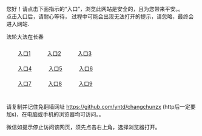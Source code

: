 您好！请点击下面指示的“入口”，浏览此网站是安全的，且为您带来平安。。 <br/>
点击入口后，请耐心等待， 过程中可能会出现无法打开的提示，请忽略，最终会进入网站. </br>

法轮大法在长春<br/>
<div style="padding:10px"><a style="margin:20px" target="_blank" href="https://d2lyjy9bsr5q1n.cloudfront.net/2Qpsp?idhanyj" id="ccLink1" rel="nofollow">入口1</a> <a target="_blank" style="margin:20px" href="https://dcbim7kf9b3jn.cloudfront.net/2Qpsp?qqlhuhv" id="ccLink2" rel="nofollow">入口2</a> <a style="margin:20px" target="_blank" href="https://d249x9ap5nzc6v.cloudfront.net/2Qpsp?dkhgv" id="ccLink3" rel="nofollow">入口3</a></div>

<div style="padding:10px" ><a style="margin:20px" target="_blank" href="https://d2lyjy9bsr5q1n.cloudfront.net/2Qpsp?idhanyj" id="ccLink4" rel="nofollow">入口4</a> <a style="margin:20px" href="https://dcbim7kf9b3jn.cloudfront.net/2Qpsp?qqlhuhv" target="_blank" id="ccLink5" rel="nofollow">入口5</a> <a style="margin:20px" href="https://d249x9ap5nzc6v.cloudfront.net/2Qpsp?dkhgv" target="_blank" id="ccLink6" rel="nofollow">入口6</a></div>

<div style="padding:10px"><a style="margin:20px" target="_blank" href="https://d2lyjy9bsr5q1n.cloudfront.net/2Qpsp?idhanyj" id="ccLink7" rel="nofollow">入口7</a> <a style="margin:20px" href="https://dcbim7kf9b3jn.cloudfront.net/2Qpsp?qqlhuhv" target="_blank" id="ccLink8" rel="nofollow">入口8</a> <a style="margin:20px" target="_blank" href="https://d249x9ap5nzc6v.cloudfront.net/2Qpsp?dkhgv" id="ccLink9" rel="nofollow">入口9</a></div>

<br/>



请复制并记住免翻墙网址 https://github.com/yntd/changchunzx (http后一定要加s)，在电脑或手机的浏览器均可访问。。<br/>

微信如提示停止访问该网页，须先点击右上角，选择浏览器打开。
